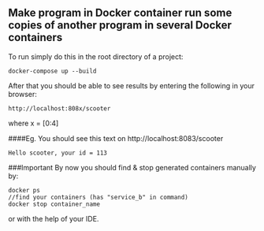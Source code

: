 ## Make program in Docker container run some copies of another program in several Docker containers

To run simply do this in the root directory of a project:
```
docker-compose up --build
```

After that you should be able to see results by entering the following in your browser:
```
http://localhost:808x/scooter
```
where x = [0:4]

####Eg.
You should see this text on http://localhost:8083/scooter
```
Hello scooter, your id = 113
```

###Important
By now you should find & stop generated containers manually by:
```
docker ps
//find your containers (has "service_b" in command)
docker stop container_name
```
or with the help of your IDE.